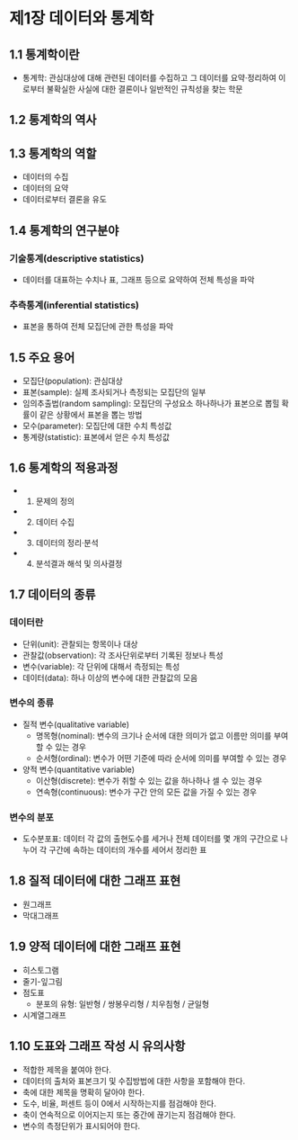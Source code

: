 # 제1장 데이터와 통계학

## 1.1 통계학이란

- 통계학: 관심대상에 대해 관련된 데이터를 수집하고 그 데이터를 요약·정리하여 이로부터 불확실한 사실에 대한 결론이나 일반적인 규칙성을 찾는 학문

## 1.2 통계학의 역사

## 1.3 통계학의 역할

- 데이터의 수집
- 데이터의 요약
- 데이터로부터 결론을 유도

## 1.4 통계학의 연구분야

### 기술통계(descriptive statistics)

- 데이터를 대표하는 수치나 표, 그래프 등으로 요약하여 전체 특성을 파악

### 추측통계(inferential statistics) 

- 표본을 통하여 전체 모집단에 관한 특성을 파악

## 1.5 주요 용어

- 모집단(population): 관심대상
- 표본(sample): 실제 조사되거나 측정되는 모집단의 일부
- 임의추출법(random sampling): 모집단의 구성요소 하나하나가 표본으로 뽑힐 확률이 같은 상황에서 표본을 뽑는 방법
- 모수(parameter): 모집단에 대한 수치 특성값
- 통계량(statistic): 표본에서 얻은 수치 특성값

## 1.6 통계학의 적용과정

- 1. 문제의 정의
- 2. 데이터 수집
- 3. 데이터의 정리·분석
- 4. 분석결과 해석 및 의사결정

## 1.7 데이터의 종류

### 데이터란

- 단위(unit): 관찰되는 항목이나 대상
- 관찰값(observation): 각 조사단위로부터 기록된 정보나 특성
- 변수(variable): 각 단위에 대해서 측정되는 특성
- 데이터(data): 하나 이상의 변수에 대한 관찰값의 모음

### 변수의 종류

- 질적 변수(qualitative variable)
  - 명목형(nominal): 변수의 크기나 순서에 대한 의미가 없고 이름만 의미를 부여할 수 있는 경우
  - 순서형(ordinal): 변수가 어떤 기준에 따라 순서에 의미를 부여할 수 있는 경우
- 양적 변수(quantitative variable)
  - 이산형(discrete): 변수가 취할 수 있는 값을 하나하나 셀 수 있는 경우
  - 연속형(continuous): 변수가 구간 안의 모든 값을 가질 수 있는 경우

### 변수의 분포

- 도수분포표: 데이터 각 값의 출현도수를 세거나 전체 데이터를 몇 개의 구간으로 나누어 각 구간에 속하는 데이터의 개수를 세어서 정리한 표

## 1.8 질적 데이터에 대한 그래프 표현

- 원그래프
- 막대그래프

## 1.9 양적 데이터에 대한 그래프 표현

- 히스토그램
- 줄기-잎그림
- 점도표
  - 분포의 유형: 일반형 / 쌍봉우리형 / 치우침형 / 균일형
- 시계열그래프

## 1.10 도표와 그래프 작성 시 유의사항

- 적합한 제목을 붙여야 한다.
- 데이터의 출처와 표본크기 및 수집방법에 대한 사항을 포함해야 한다.
- 축에 대한 제목을 명확히 달아야 한다.
- 도수, 비율, 퍼센트 등이 0에서 시작하는지를 점검해야 한다.
- 축이 연속적으로 이어지는지 또는 중간에 끊기는지 점검해야 한다.
- 변수의 측정단위가 표시되어야 한다.
